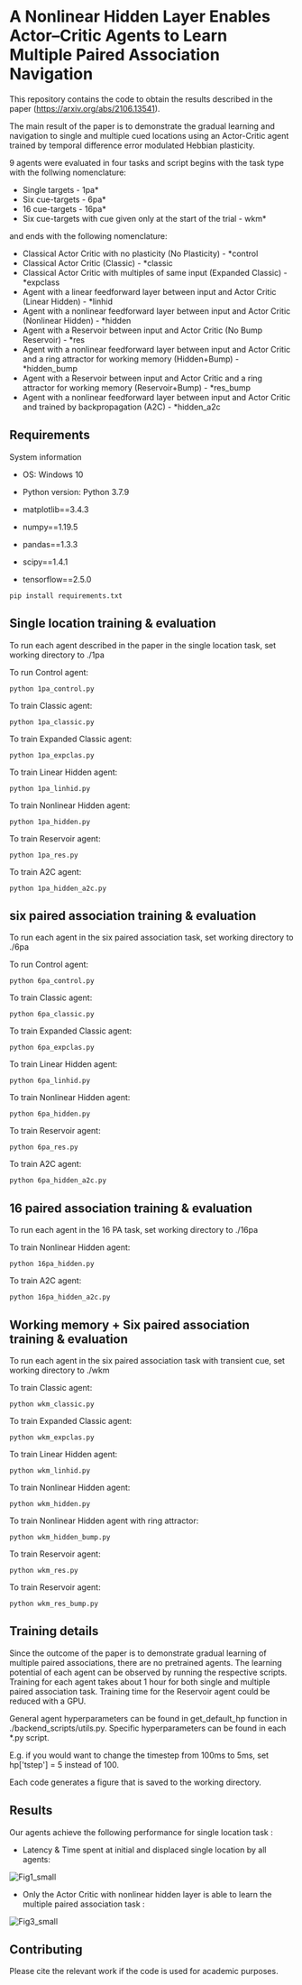 # A Nonlinear Hidden Layer Enables Actor–Critic Agents to Learn Multiple Paired Association Navigation

This repository contains the code to obtain the results described in the paper (https://arxiv.org/abs/2106.13541).
      
The main result of the paper is to demonstrate the gradual learning and navigation to single and multiple cued locations
 using an Actor-Critic agent trained by temporal difference error modulated Hebbian plasticity.

9 agents were evaluated in four tasks and script begins with the task type with the follwing nomenclature:
- Single targets - 1pa*
- Six cue-targets - 6pa*    
- 16 cue-targets - 16pa*
- Six cue-targets with cue given only at the start of the trial - wkm*

and ends with the following nomenclature:
- Classical Actor Critic with no plasticity (No Plasticity) - *control
- Classical Actor Critic (Classic) - *classic
- Classical Actor Critic with multiples of same input (Expanded Classic) - *expclass
- Agent with a linear feedforward layer between input and Actor Critic (Linear Hidden) - *linhid
- Agent with a nonlinear feedforward layer between input and Actor Critic (Nonlinear Hidden) - *hidden
- Agent with a Reservoir between input and Actor Critic (No Bump Reservoir) - *res
- Agent with a nonlinear feedforward layer between input and Actor Critic and a ring attractor for working memory (Hidden+Bump) - *hidden_bump
- Agent with a Reservoir between input and Actor Critic and a ring attractor for working memory (Reservoir+Bump) - *res_bump
- Agent with a nonlinear feedforward layer between input and Actor Critic and trained by backpropagation (A2C) - *hidden_a2c


## Requirements

System information

- OS: Windows 10

- Python version: Python 3.7.9
- matplotlib==3.4.3
- numpy==1.19.5
- pandas==1.3.3
- scipy==1.4.1
- tensorflow==2.5.0


```setup
pip install requirements.txt
```

## Single location training & evaluation

To run each agent described in the paper in the single location task, set working directory to ./1pa

To run Control agent:
```train
python 1pa_control.py
```

To train Classic agent:
```train
python 1pa_classic.py
```
To train Expanded Classic agent:
```train
python 1pa_expclas.py
```
To train Linear Hidden agent:
```train
python 1pa_linhid.py
```
To train Nonlinear Hidden agent:
```train
python 1pa_hidden.py
```

To train Reservoir agent:
```train
python 1pa_res.py
```

To train A2C agent:
```train
python 1pa_hidden_a2c.py
```

## six paired association training & evaluation

To run each agent in the six paired association task, set working directory to ./6pa

To run Control agent:
```train
python 6pa_control.py
```

To train Classic agent:
```train
python 6pa_classic.py
```
To train Expanded Classic agent:
```train
python 6pa_expclas.py
```
To train Linear Hidden agent:
```train
python 6pa_linhid.py
```
To train Nonlinear Hidden agent:
```train
python 6pa_hidden.py
```

To train Reservoir agent:
```train
python 6pa_res.py
```

To train A2C agent:
```train
python 6pa_hidden_a2c.py
```


## 16 paired association training & evaluation
To run each agent in the 16 PA task, set working directory to ./16pa

To train Nonlinear Hidden agent:
```train
python 16pa_hidden.py
```

To train A2C agent:
```train
python 16pa_hidden_a2c.py
```
## Working memory + Six paired association training & evaluation

To run each agent in the six paired association task with transient cue, set working directory to ./wkm

To train Classic agent:
```train
python wkm_classic.py
```
To train Expanded Classic agent:
```train
python wkm_expclas.py
```
To train Linear Hidden agent:
```train
python wkm_linhid.py
```
To train Nonlinear Hidden agent:
```train
python wkm_hidden.py
```

To train Nonlinear Hidden agent with ring attractor:
```train
python wkm_hidden_bump.py
```

To train Reservoir agent:
```train
python wkm_res.py
```

To train Reservoir agent:
```train
python wkm_res_bump.py
```

## Training details

Since the outcome of the paper is to demonstrate gradual learning of multiple paired associations, there are no pretrained agents. The learning potential of each agent can be observed by running the respective scripts.
Training for each agent takes about 1 hour for both single and multiple paired association task. Training time for the Reservoir agent could be reduced with a GPU. 

General agent hyperparameters can be found in get_default_hp function in ./backend_scripts/utils.py. Specific hyperparameters can be found in each *.py script.

E.g. if you would want to change the timestep from 100ms to 5ms, set hp['tstep'] = 5 instead of 100.

Each code generates a figure that is saved to the working directory. 


## Results

Our agents achieve the following performance for single location task :

- Latency & Time spent at initial and displaced single location by all agents:

![Fig1_small](https://user-images.githubusercontent.com/35286288/147554709-1907c093-2548-42ca-9803-0d2da2f05542.png)

- Only the Actor Critic with nonlinear hidden layer is able to learn the multiple paired association task :

![Fig3_small](https://user-images.githubusercontent.com/35286288/147554723-016a6bcf-ed17-4f54-a842-4f4f718eabe7.png)

## Contributing
Please cite the relevant work if the code is used for academic purposes.
